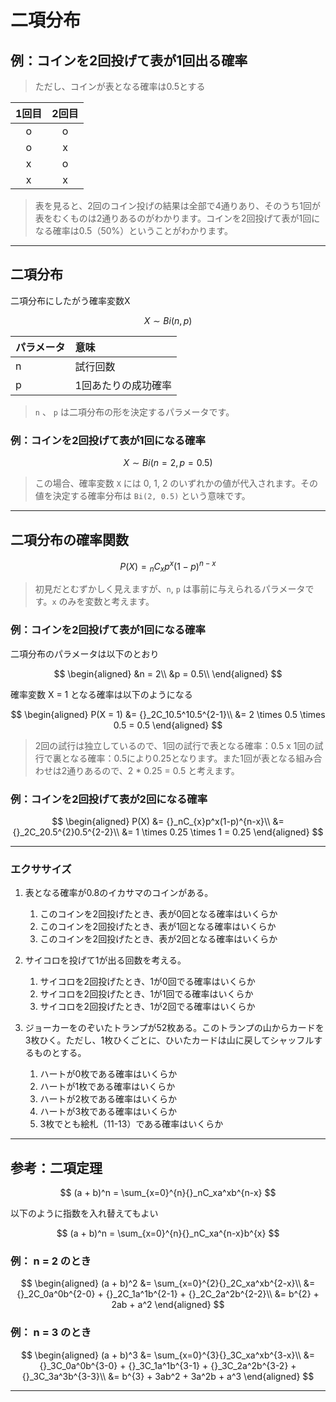 # 二項分布

## 例：コインを2回投げて表が1回出る確率

> ただし、コインが表となる確率は0.5とする

|1回目|2回目|
|:--:|:--:|
|o|o|
|o|x|
|x|o|
|x|x|

> 表を見ると、2回のコイン投げの結果は全部で4通りあり、そのうち1回が表をむくものは2通りあるのがわかります。コインを2回投げて表が1回になる確率は0.5（50%）ということがわかります。

---

## 二項分布

二項分布にしたがう確率変数X

$$
X \sim Bi(n, p)
$$

|パラメータ|意味|
|:--|:--|
|n|試行回数|
|p|1回あたりの成功確率|

> `n` 、 `p` は二項分布の形を決定するパラメータです。

### 例：コインを2回投げて表が1回になる確率

$$
X \sim Bi(n = 2, p = 0.5)
$$

> この場合、確率変数 `X` には 0, 1, 2 のいずれかの値が代入されます。その値を決定する確率分布は `Bi(2, 0.5)` という意味です。

---


## 二項分布の確率関数

$$
P(X) = {}_nC_{x}p^x(1-p)^{n-x}
$$

> 初見だとむずかしく見えますが、`n`, `p` は事前に与えられるパラメータです。`x` のみを変数と考えます。


### 例：コインを2回投げて表が1回になる確率

二項分布のパラメータは以下のとおり

$$
\begin{aligned}
&n = 2\\
&p = 0.5\\
\end{aligned}
$$

確率変数 X = 1 となる確率は以下のようになる

$$
\begin{aligned}
P(X = 1) &= {}_2C_10.5^10.5^{2-1}\\
&= 2 \times 0.5 \times 0.5 = 0.5
\end{aligned}
$$

> 2回の試行は独立しているので、1回の試行で表となる確率：0.5 x 1回の試行で裏となる確率：0.5により0.25となります。また1回が表となる組み合わせは2通りあるので、2 * 0.25 = 0.5 と考えます。

### 例：コインを2回投げて表が2回になる確率

$$
\begin{aligned}
P(X) &= {}_nC_{x}p^x(1-p)^{n-x}\\
&= {}_2C_20.5^{2}0.5^{2-2}\\
&= 1 \times 0.25 \times 1 = 0.25
\end{aligned}
$$

---

### エクササイズ

1. 表となる確率が0.8のイカサマのコインがある。
    1. このコインを2回投げたとき、表が0回となる確率はいくらか
    2. このコインを2回投げたとき、表が1回となる確率はいくらか
    3. このコインを2回投げたとき、表が2回となる確率はいくらか

2. サイコロを投げて1が出る回数を考える。
    1. サイコロを2回投げたとき、1が0回でる確率はいくらか
    2. サイコロを2回投げたとき、1が1回でる確率はいくらか
    3. サイコロを2回投げたとき、1が2回でる確率はいくらか

3. ジョーカーをのぞいたトランプが52枚ある。このトランプの山からカードを3枚ひく。ただし、1枚ひくごとに、ひいたカードは山に戻してシャッフルするものとする。
    1. ハートが0枚である確率はいくらか
    1. ハートが1枚である確率はいくらか
    1. ハートが2枚である確率はいくらか
    1. ハートが3枚である確率はいくらか
    1. 3枚でとも絵札（11-13）である確率はいくらか
    
---

## 参考：二項定理

$$
(a + b)^n = \sum_{x=0}^{n}{}_nC_xa^xb^{n-x}
$$

以下のように指数を入れ替えてもよい

$$
(a + b)^n = \sum_{x=0}^{n}{}_nC_xa^{n-x}b^{x}
$$


### 例： n = 2 のとき

$$
\begin{aligned}
(a + b)^2 &= \sum_{x=0}^{2}{}_2C_xa^xb^{2-x}\\
&= {}_2C_0a^0b^{2-0} + {}_2C_1a^1b^{2-1} + {}_2C_2a^2b^{2-2}\\
&= b^{2} + 2ab + a^2
\end{aligned}
$$

### 例： n = 3 のとき

$$
\begin{aligned}
(a + b)^3 &= \sum_{x=0}^{3}{}_3C_xa^xb^{3-x}\\
&= {}_3C_0a^0b^{3-0} + {}_3C_1a^1b^{3-1} + {}_3C_2a^2b^{3-2}  + {}_3C_3a^3b^{3-3}\\
&= b^{3} + 3ab^2 + 3a^2b + a^3
\end{aligned}
$$

---